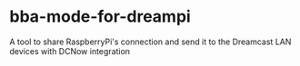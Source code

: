 # bba-mode-for-dreampi
A tool to share RaspberryPi's connection and send it to the Dreamcast LAN devices with DCNow integration
